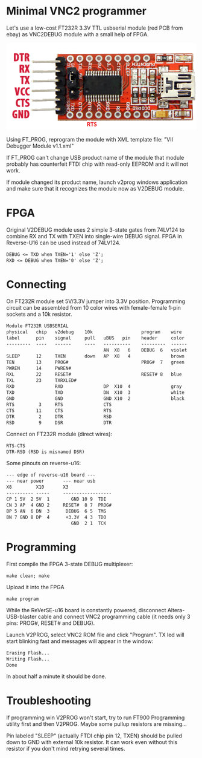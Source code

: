 # Minimal VNC2 programmer

Let's use a low-cost FT232R 3.3V TTL usbserial
module (red PCB from ebay) as VNC2DEBUG module 
with a small help of FPGA.

![FT232R-usbserial](/pic/usb-ttl-ft232rl-pinout.png)

Using FT_PROG, reprogram the module with XML template file:
"VII Debugger Module v1.1.xml"

If FT_PROG can't change USB product name of the module
that module probably has counterfeit FTDI chip with read-only
EEPROM and it will not work.

If module changed its product name, launch v2prog windows 
application and make sure that it recognizes the module now
as V2DEBUG module.

# FPGA

Original V2DEBUG module uses 2 simple 3-state gates from 74LV124
to combine RX and TX with TXEN into single-wire DEBUG signal. 
FPGA in Reverse-U16 can be used instead of 74LV124.

    DEBUG <= TXD when TXEN='1' else 'Z';
    RXD <= DEBUG when TXEN='0' else 'Z';


# Connecting

On FT232R module set 5V/3.3V jumper into 3.3V position.
Programming circuit can be assembled from 10 color wires with 
female-female 1-pin sockets and a 10k resistor.

    Module FT232R USBSERIAL
    physical   chip   v2debug    10k                  program    wire
    label      pin    signal     pull   uBUS   pin    header     color
    ---------  ----   ------     ----   ----------    ---------  ------
                                        AN  X8   6    DEBUG  6   violet
    SLEEP      12     TXEN       down   AP  X8   4               brown
    TEN        13     PROG#                           PROG#  7   green
    PWREN      14     PWREN#       
    RXL        22     RESET#                          RESET# 8   blue
    TXL        23     TXRXLED#     
    RXD               RXD               DP  X10  4               gray
    TXD               TXD               DN  X10  3               white
    GND               GND               GND X10  2               black
    RTS         3     RTS               CTS
    CTS        11     CTS               RTS       
    DTR         2     DTR               RSD
    RSD         9     DSR               DTR

Connect on FT232R module (direct wires):

    RTS-CTS
    DTR-RSD (RSD is misnamed DSR)

Some pinouts on reverse-u16:

    --- edge of reverse-u16 board ---
    --- near power       --- near usb
    X8         X10       X3      
    ---------- -----     ------------------
    CP 1 5V  2 5V  1        GND 10 9  TDI     
    CN 3 AP  4 GND 2     RESET#  8 7  PROG#
    BP 5 AN  6 DN  3      DEBUG  6 5  TMS
    BN 7 GND 8 DP  4      +3.3V  4 3  TDO
                            GND  2 1  TCK

# Programming

First compile the FPGA 3-state DEBUG multiplexer:

    make clean; make

Upload it into the FPGA

    make program

While the ReVerSE-u16 board is constantly powered,
disconnect Altera-USB-blaster cable and connect VNC2
programming cable (it needs only 3 pins: PROG#, RESET# and DEBUG).

Launch V2PROG, select VNC2 ROM file and click "Program".
TX led will start blinking fast and messages will appear
in the window:

    Erasing Flash...
    Writing Flash...
    Done

In about half a minute it should be done.

# Troubleshooting

If programming win V2PROG won't start, try to run FT900 Programming 
utility first and then V2PROG. Maybe some pullup resistors are missing...

Pin labeled "SLEEP" (actually FTDI chip pin 12, TXEN) 
should be pulled down to GND with external 10k resistor.
It can work even without this resistor if you don't
mind retrying several times.
